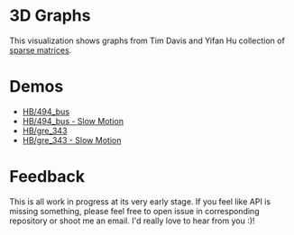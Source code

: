 # 3D Graphs

This visualization shows graphs from Tim Davis and Yifan Hu collection of 
[sparse matrices](http://www.cise.ufl.edu/research/sparse/matrices/).

# Demos

* [HB/494_bus](http://anvaka.github.io/ngraph/examples/three.js/UFL/index.html?z=700&t=20)
* [HB/494_bus - Slow Motion](http://anvaka.github.io/ngraph/examples/three.js/UFL/index.html?z=700&t=1)
* [HB/gre_343](http://anvaka.github.io/ngraph/examples/three.js/UFL/index.html?z=700&t=20&url=http://s3.amazonaws.com/yasiv_uf/out/HB/gre_343/index.js)
* [HB/gre_343 - Slow Motion](http://anvaka.github.io/ngraph/examples/three.js/UFL/index.html?z=700&t=2&url=http://s3.amazonaws.com/yasiv_uf/out/HB/gre_343/index.js)

# Feedback

This is all work in progress at its very early stage. If you feel like API is missing something, please feel free to open issue in corresponding repository or shoot me an email. I'd really love to hear from you :)!
